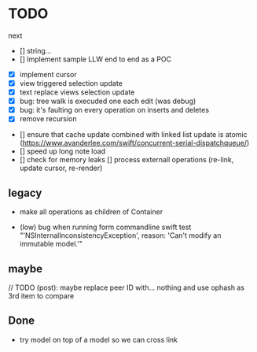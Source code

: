 # TODO

next
- [] string...
- [] Implement sample LLW end to end as a POC







- [x] implement cursor
 - [x] view triggered selection update
 - [x] text replace views selection update
- [x] bug: tree walk is execuded one each edit (was debug)
- [x] bug: it's faulting on every operation on inserts and deletes
- [x] remove recursion
- [] ensure that cache update combined with linked list update is atomic (https://www.avanderlee.com/swift/concurrent-serial-dispatchqueue/)
- [] speed up long note load
- [] check for memory leaks
[] process externall operations (re-link, update cursor, re-render)






## legacy
- make all operations as children of Container



- (low) bug when running form commandline swift test "'NSInternalInconsistencyException', reason: 'Can't modify an immutable model.'"


## maybe
// TODO (post): maybe replace peer ID with... nothing and use ophash as 3rd item to compare




## Done
- try model on top of a model so we can cross link
